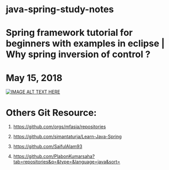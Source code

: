 # java-spring-study-notes

# Spring framework tutorial for beginners with examples in eclipse | Why spring inversion of control ?
# May 15, 2018
[![IMAGE ALT TEXT HERE](https://img.youtube.com/vi/r2Q0Jzl2qMQ/0.jpg)](https://www.youtube.com/watch?v=r2Q0Jzl2qMQ)

# Others Git Resource:
1. https://github.com/orgs/mfasia/repositories

2. https://github.com/simantaturja/Learn-Java-Spring

3. https://github.com/SaifulAlam93

4. https://github.com/PlabonKumarsaha?tab=repositories&q=&type=&language=java&sort=
